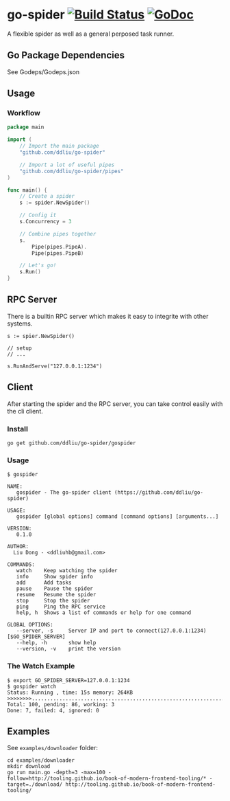 # go-spider [![Build Status](https://travis-ci.org/ddliu/go-spider.png)](https://travis-ci.org/ddliu/go-spider) [![GoDoc](https://godoc.org/github.com/ddliu/go-spider?status.svg)](https://godoc.org/github.com/ddliu/go-spider)

A flexible spider as well as a general perposed task runner.

## Go Package Dependencies

See Godeps/Godeps.json

## Usage

### Workflow

```go
package main

import (
    // Import the main package
    "github.com/ddliu/go-spider"

    // Import a lot of useful pipes
    "github.com/ddliu/go-spider/pipes"
)

func main() {
    // Create a spider
    s := spider.NewSpider()

    // Config it
    s.Concurrency = 3

    // Combine pipes together
    s.
        Pipe(pipes.PipeA).
        Pipe(pipes.PipeB)

    // Let's go!
    s.Run()
}
```

## RPC Server

There is a builtin RPC server which makes it easy to integrite with other systems.

```
s := spier.NewSpider()

// setup
// ...

s.RunAndServe("127.0.0.1:1234")
```

## Client

After starting the spider and the RPC server, you can take control easily with the cli client.

### Install

```
go get github.com/ddliu/go-spider/gospider
```

### Usage

```
$ gospider

NAME:
   gospider - The go-spider client (https://github.com/ddliu/go-spider)

USAGE:
   gospider [global options] command [command options] [arguments...]

VERSION:
   0.1.0

AUTHOR:
  Liu Dong - <ddliuhb@gmail.com>

COMMANDS:
   watch    Keep watching the spider
   info     Show spider info
   add      Add tasks
   pause    Pause the spider
   resume   Resume the spider
   stop     Stop the spider
   ping     Ping the RPC service
   help, h  Shows a list of commands or help for one command
   
GLOBAL OPTIONS:
   --server, -s     Server IP and port to connect(127.0.0.1:1234) [$GO_SPIDER_SERVER]
   --help, -h       show help
   --version, -v    print the version
```

### The Watch Example

```
$ export GO_SPIDER_SERVER=127.0.0.1:1234
$ gospider watch
Status: Running , time: 15s memory: 264KB
>>>>>>>>........................................................................
Total: 100, pending: 86, working: 3
Done: 7, failed: 4, ignored: 0
```

## Examples

See `examples/downloader` folder:

```
cd examples/downloader
mkdir download
go run main.go -depth=3 -max=100 -follow=http://tooling.github.io/book-of-modern-frontend-tooling/* -target=./download/ http://tooling.github.io/book-of-modern-frontend-tooling/
```